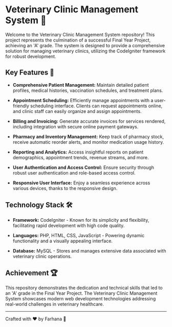 # Veterinary Clinic Management System 🐾

Welcome to the Veterinary Clinic Management System repository! This project represents the culmination of a successful Final Year Project, achieving an 'A' grade. The system is designed to provide a comprehensive solution for managing veterinary clinics, utilizing the CodeIgniter framework for robust development.

## Key Features 🚀

- **Comprehensive Patient Management:** Maintain detailed patient profiles, medical histories, vaccination schedules, and treatment plans.

- **Appointment Scheduling:** Efficiently manage appointments with a user-friendly scheduling interface. Clients can request appointments online, and clinic staff can easily organize and assign appointments.

- **Billing and Invoicing:** Generate accurate invoices for services rendered, including integration with secure online payment gateways.

- **Pharmacy and Inventory Management:** Keep track of pharmacy stock, receive automatic reorder alerts, and monitor medication usage history.

- **Reporting and Analytics:** Access insightful reports on patient demographics, appointment trends, revenue streams, and more.

- **User Authentication and Access Control:** Ensure security through robust user authentication and role-based access control.

- **Responsive User Interface:** Enjoy a seamless experience across various devices, thanks to the responsive design.

## Technology Stack 🛠️

- **Framework:** CodeIgniter - Known for its simplicity and flexibility, facilitating rapid development with high code quality.

- **Languages:** PHP, HTML, CSS, JavaScript - Powering dynamic functionality and a visually appealing interface.

- **Database:** MySQL - Stores and manages extensive data associated with veterinary clinic operations.

## Achievement 🏆

This repository demonstrates the dedication and technical skills that led to an 'A' grade in the Final Year Project. The Veterinary Clinic Management System showcases modern web development technologies addressing real-world challenges in veterinary healthcare.

---

Crafted with :heart: by Farhana 🌟
